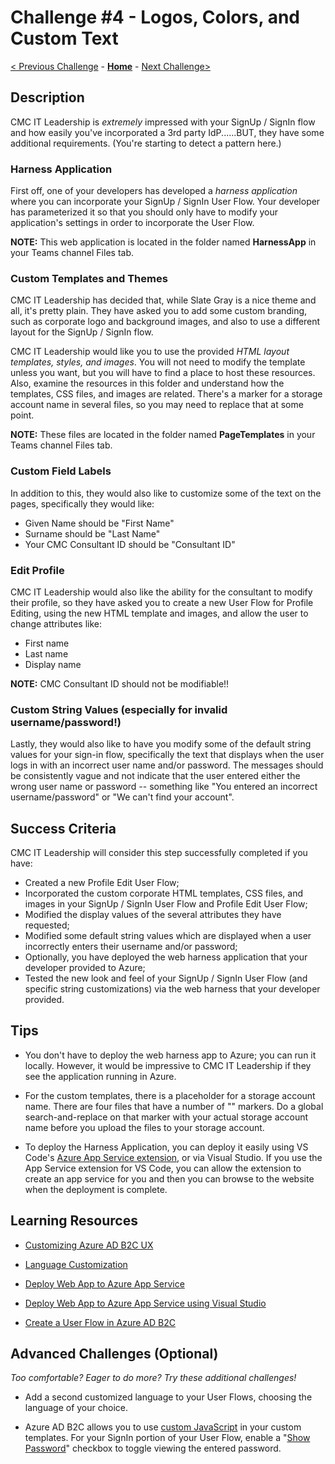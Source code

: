# Challenge \#4 - Logos, Colors, and Custom Text

[< Previous Challenge](./03-external-idp.md) - **[Home](../README.md)** - [Next Challenge>](./05-claims-enrichment.md)

## Description

CMC IT Leadership is _extremely_ impressed with your SignUp / SignIn flow and how easily you've incorporated a 3rd party IdP......BUT, they have some additional requirements. (You're starting to detect a pattern here.)

### Harness Application

First off, one of your developers has developed a _harness application_ where you can incorporate your SignUp / SignIn User Flow. Your developer has parameterized it so that you should only have to modify your application's settings in order to incorporate the User Flow.

**NOTE:** This web application is located in the folder named **HarnessApp** in your Teams channel Files tab. 

### Custom Templates and Themes

CMC IT Leadership has decided that, while Slate Gray is a nice theme and all, it's pretty plain. They have asked you to add some custom branding, such as corporate logo and background images, and also to use a different layout for the SignUp / SignIn flow.

CMC IT Leadership would like you to use the provided _HTML layout templates, styles, and images_. You will not need to modify the template unless you want, but you will have to find a place to host these resources. Also, examine the resources in this folder and understand how the templates, CSS files, and images are related. There's a marker for a storage account name in several files, so you may need to replace that at some point.

**NOTE:** These files are located in the folder named **PageTemplates** in your Teams channel Files tab.
### Custom Field Labels

In addition to this, they would also like to customize some of the text on the pages, specifically they would like:

- Given Name should be "First Name"
- Surname should be "Last Name"
- Your CMC Consultant ID should be "Consultant ID"

### Edit Profile

CMC IT Leadership would also like the ability for the consultant to modify their profile, so they have asked you to create a new User Flow for Profile Editing, using the new HTML template and images, and allow the user to change attributes like:

- First name
- Last name
- Display name

**NOTE:** CMC Consultant ID should not be modifiable!!

### Custom String Values (especially for invalid username/password!)

Lastly, they would also like to have you modify some of the default string values for your sign-in flow, specifically the text that displays when the user logs in with an incorrect user name and/or password. The messages should be consistently vague and not indicate that the user entered either the wrong user name or password -- something like "You entered an incorrect username/password" or "We can't find your account".

## Success Criteria

CMC IT Leadership will consider this step successfully completed if you have:

- Created a new Profile Edit User Flow;
- Incorporated the custom corporate HTML templates, CSS files, and images in your SignUp / SignIn User Flow and Profile Edit User Flow;
- Modified the display values of the several attributes they have requested;
- Modified some default string values which are displayed when a user incorrectly enters their username and/or password;
- Optionally, you have deployed the web harness application that your developer provided to Azure;
- Tested the new look and feel of your SignUp / SignIn User Flow (and specific string customizations) via the web harness that your developer provided.
## Tips

- You don't have to deploy the web harness app to Azure; you can run it locally. However, it would be impressive to CMC IT Leadership if they see the application running in Azure.

- For the custom templates, there is a placeholder for a storage account name. There are four files that have a number of "<your-storage-account-name>" markers. Do a global search-and-replace on that marker with your actual storage account name before you upload the files to your storage account.

- To deploy the Harness Application, you can deploy it easily using VS Code's [Azure App Service extension](https://marketplace.visualstudio.com/items?itemName=ms-azuretools.vscode-azureappservice), or via Visual Studio. If you use the App Service extension for VS Code, you can allow the extension to create an app service for you and then you can browse to the website when the deployment is complete.

## Learning Resources

- [Customizing Azure AD B2C UX](https://docs.microsoft.com/en-us/azure/active-directory-b2c/customize-ui-overview#custom-html-and-css)

- [Language Customization](https://docs.microsoft.com/en-us/azure/active-directory-b2c/user-flow-language-customization)

- [Deploy Web App to Azure App Service](https://docs.microsoft.com/en-us/aspnet/core/host-and-deploy/azure-apps/?view=aspnetcore-5.0&tabs=visual-studio)

- [Deploy Web App to Azure App Service using Visual Studio](https://docs.microsoft.com/en-US/visualstudio/deployment/quickstart-deploy-to-azure?view=vs-2019)

- [Create a User Flow in Azure AD B2C](https://docs.microsoft.com/en-us/azure/active-directory-b2c/create-user-flow)


## Advanced Challenges (Optional)

_Too comfortable? Eager to do more? Try these additional challenges!_

- Add a second customized language to your User Flows, choosing the language of your choice.

- Azure AD B2C allows you to use [custom JavaScript](https://docs.microsoft.com/en-us/azure/active-directory-b2c/user-flow-javascript-overview) in your custom templates. For your SignIn portion of your User Flow, enable a "[Show Password](https://docs.microsoft.com/en-us/azure/active-directory-b2c/javascript-samples#show-or-hide-a-password)" checkbox to toggle viewing the entered password.
